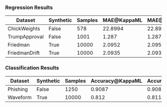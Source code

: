 ### Regression Results
| Dataset | Synthetic | Samples | MAE@KappaML | MAE@Local |
| -------|---------|-------|-----------|--------- |
| ChickWeights | False | 578 | 22.8994 | 22.8994 |
| TrumpApproval | False | 1001 | 1.287 | 1.287 |
| Friedman | True | 10000 | 2.0952 | 2.0952 |
| FriedmanDrift | True | 10000 | 2.0935 | 2.0935 |

### Classification Results
| Dataset | Synthetic | Samples | Accuracy@KappaML | Accuracy@Local |
| -------|---------|-------|----------------|-------------- |
| Phishing | False | 1250 | 0.9087 | 0.908 |
| Waveform | True | 10000 | 0.812 | 0.8114 |

